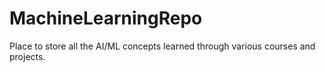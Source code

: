 # MachineLearningRepo
Place to store all the AI/ML concepts learned through various courses and projects.

